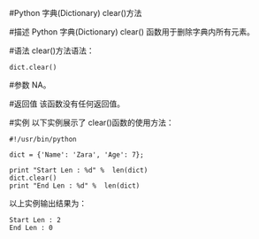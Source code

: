 #Python 字典(Dictionary) clear()方法

#描述
Python 字典(Dictionary) clear() 函数用于删除字典内所有元素。

#语法
clear()方法语法：

```
dict.clear()
```

#参数
NA。


#返回值
该函数没有任何返回值。

#实例
以下实例展示了 clear()函数的使用方法：


```
#!/usr/bin/python

dict = {'Name': 'Zara', 'Age': 7};

print "Start Len : %d" %  len(dict)
dict.clear()
print "End Len : %d" %  len(dict)
```

以上实例输出结果为：

```
Start Len : 2
End Len : 0
```